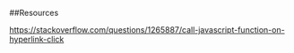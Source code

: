 ##Resources

https://stackoverflow.com/questions/1265887/call-javascript-function-on-hyperlink-click